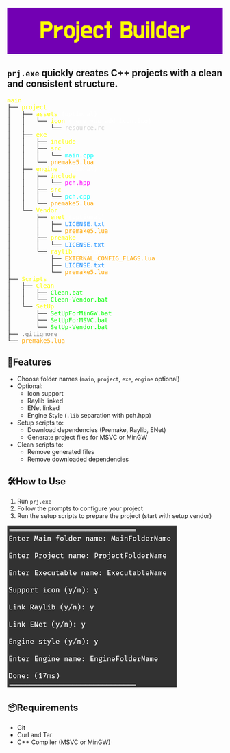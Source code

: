 ![Project Builder](Resources/Project-Builder_Banner.png)

## `prj.exe` quickly creates C++ projects with a clean and consistent structure.

<pre>
<span style="color:yellow;">main</span>
├── <span style="color:yellow;">project</span>
│   ├── <span style="color:yellow;">assets</span> <span style="color:white;">(optional)</span>
│   │   └── <span style="color:yellow;">icon</span> <span style="color:white;">(here you add icon.ico)</span>
│   │       └── <span style="color:lightgray;">resource.rc</span>
│   ├── <span style="color:yellow;">exe</span>
│   │   ├── <span style="color:yellow;">include</span>
│   │   ├── <span style="color:yellow;">src</span>
│   │   │   └── <span style="color:cyan;">main.cpp</span>
│   │   └── <span style="color:orange;">premake5.lua</span>
│   ├── <span style="color:yellow;">engine</span> <span style="color:white;">(optional)</span>
│   │   ├── <span style="color:yellow;">include</span>
│   │   │   └── <span style="color:magenta;">pch.hpp</span>
│   │   ├── <span style="color:yellow;">src</span>
│   │   │   └── <span style="color:cyan;">pch.cpp</span>
│   │   └── <span style="color:orange;">premake5.lua</span>
│   └── <span style="color:yellow;">Vendor</span>
│       ├── <span style="color:yellow;">enet</span> <span style="color:white;">(optional)</span>
│       │   ├── <span style="color:dodgerblue;">LICENSE.txt</span>
│       │   └── <span style="color:orange;">premake5.lua</span>
│       ├── <span style="color:yellow;">premake</span>
│       │   └── <span style="color:dodgerblue;">LICENSE.txt</span>
│       └── <span style="color:yellow;">raylib</span> <span style="color:white;">(optional)</span>
│           ├── <span style="color:orange;">EXTERNAL_CONFIG_FLAGS.lua</span>
│           ├── <span style="color:dodgerblue;">LICENSE.txt</span>
│           └── <span style="color:orange;">premake5.lua</span>
├── <span style="color:yellow;">Scripts</span>
│   ├── <span style="color:yellow;">Clean</span>
│   │   ├── <span style="color:lime;">Clean.bat</span>
│   │   └── <span style="color:lime;">Clean-Vendor.bat</span>
│   └── <span style="color:yellow;">SetUp</span>
│       ├── <span style="color:lime;">SetUpForMinGW.bat</span>
│       ├── <span style="color:lime;">SetUpForMSVC.bat</span>
│       └── <span style="color:lime;">SetUp-Vendor.bat</span>
├── <span style="color:gray;">.gitignore</span>
└── <span style="color:orange;">premake5.lua</span>
</pre>
## 🚀Features

- Choose folder names (`main`, `project`, `exe`, `engine` optional)
- Optional:
  - Icon support
  - Raylib linked
  - ENet linked
  - Engine Style (`.lib` separation with pch.hpp)
- Setup scripts to:
  - Download dependencies (Premake, Raylib, ENet)
  - Generate project files for MSVC or MinGW
- Clean scripts to:
  - Remove generated files
  - Remove downloaded dependencies

## 🛠️How to Use

1. Run `prj.exe`
2. Follow the prompts to configure your project
3. Run the setup scripts to prepare the project (start with setup vendor)

![Example Usage](Resources/Project-Builder.png)

## 📦Requirements

- Git
- Curl and Tar
- C++ Compiler (MSVC or MinGW)
